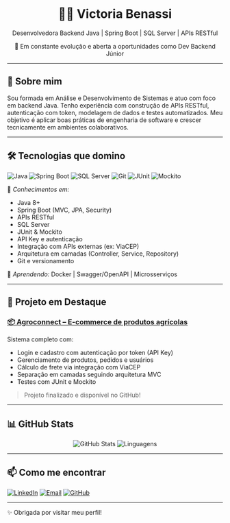 <h1 align="center">👩‍💻 Victoria Benassi</h1>

<p align="center">
Desenvolvedora Backend Java | Spring Boot | SQL Server | APIs RESTful  
</p>

<p align="center">
🌱 Em constante evolução e aberta a oportunidades como Dev Backend Júnior  
</p>

---

## 🚀 Sobre mim

Sou formada em Análise e Desenvolvimento de Sistemas e atuo com foco em backend Java. Tenho experiência com construção de APIs RESTful, autenticação com token, modelagem de dados e testes automatizados. Meu objetivo é aplicar boas práticas de engenharia de software e crescer tecnicamente em ambientes colaborativos.

---

## 🛠 Tecnologias que domino

![Java](https://img.shields.io/badge/Java-ED8B00?style=for-the-badge&logo=openjdk&logoColor=white)
![Spring Boot](https://img.shields.io/badge/Spring%20Boot-6DB33F?style=for-the-badge&logo=springboot&logoColor=white)
![SQL Server](https://img.shields.io/badge/SQL%20Server-CC2927?style=for-the-badge&logo=microsoftsqlserver&logoColor=white)
![Git](https://img.shields.io/badge/Git-F05032?style=for-the-badge&logo=git&logoColor=white)
![JUnit](https://img.shields.io/badge/JUnit-25A162?style=for-the-badge&logo=java&logoColor=white)
![Mockito](https://img.shields.io/badge/Mockito-45b5aa?style=for-the-badge)

🧩 *Conhecimentos em:*  
- Java 8+  
- Spring Boot (MVC, JPA, Security)  
- APIs RESTful  
- SQL Server  
- JUnit & Mockito  
- API Key e autenticação  
- Integração com APIs externas (ex: ViaCEP)  
- Arquitetura em camadas (Controller, Service, Repository)  
- Git e versionamento  

📘 *Aprendendo:* Docker | Swagger/OpenAPI | Microsserviços

---

## 🌿 Projeto em Destaque

### [📦 Agroconnect – E-commerce de produtos agrícolas](https://github.com/victoriaBenassi/Agroconnect)

Sistema completo com:

- Login e cadastro com autenticação por token (API Key)
- Gerenciamento de produtos, pedidos e usuários
- Cálculo de frete via integração com ViaCEP
- Separação em camadas seguindo arquitetura MVC
- Testes com JUnit e Mockito

> Projeto finalizado e disponível no GitHub!

---

## 📊 GitHub Stats

<p align="center">
  <img src="https://github-readme-stats.vercel.app/api?username=victoriaBenassi&show_icons=true&theme=tokyonight" alt="GitHub Stats"/>
  <img src="https://github-readme-stats.vercel.app/api/top-langs/?username=victoriaBenassi&layout=compact&theme=tokyonight" alt="Linguagens"/>
</p>

---

## 📫 Como me encontrar

[![LinkedIn](https://img.shields.io/badge/-LinkedIn-0A66C2?style=for-the-badge&logo=linkedin&logoColor=white)](https://www.linkedin.com/in/victoria-benassi-a48838271/)
[![Email](https://img.shields.io/badge/-Email-D14836?style=for-the-badge&logo=gmail&logoColor=white)](benassi.victoria@hotmail.com)
[![GitHub](https://img.shields.io/badge/-GitHub-181717?style=for-the-badge&logo=github&logoColor=white)](https://github.com/victoriaBenassi)

---

✨ Obrigada por visitar meu perfil!

